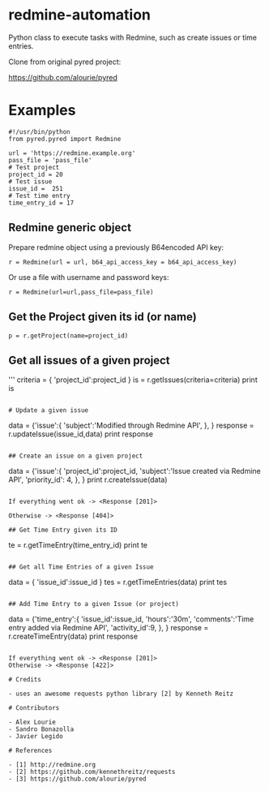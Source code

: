 # redmine-automation

Python class to execute tasks with Redmine, such as create issues or time entries.

Clone from original pyred project:

https://github.com/alourie/pyred

# Examples

```
#!/usr/bin/python
from pyred.pyred import Redmine

url = 'https://redmine.example.org'
pass_file = 'pass_file'
# Test project
project_id = 20
# Test issue
issue_id =  251
# Test time entry
time_entry_id = 17
```

## Redmine generic object

Prepare redmine object using a previously B64encoded API key:

```
r = Redmine(url = url, b64_api_access_key = b64_api_access_key)
```

Or use a file with username and password keys:

```
r = Redmine(url=url,pass_file=pass_file)
```

## Get the Project given its id (or name)

```
p = r.getProject(name=project_id)
```

## Get all issues of a given project
'''
criteria = {
    'project_id':project_id
}
is = r.getIssues(criteria=criteria)
print is
```

# Update a given issue

```
data = {'issue':{
                'subject':'Modified through Redmine API',
    },
}
response = r.updateIssue(issue_id,data)
print response
```

## Create an issue on a given project

```
data = {'issue':{
                'project_id':project_id,
                'subject':'Issue created via Redmine API',
                'priority_id': 4,
    },
}
print r.createIssue(data)
```

If everything went ok -> <Response [201]>

Otherwise -> <Response [404]>

## Get Time Entry given its ID

```
te = r.getTimeEntry(time_entry_id)
print te
```

## Get all Time Entries of a given Issue

```
data = {
    'issue_id':issue_id
}
tes = r.getTimeEntries(data)
print tes
```

## Add Time Entry to a given Issue (or project)

```
data = {'time_entry':{
                'issue_id':issue_id,
                'hours':'30m',
                'comments':'Time entry added via Redmine API',
                'activity_id':9,
    },
}
response = r.createTimeEntry(data)
print response
```

If everything went ok -> <Response [201]>
Otherwise -> <Response [422]>

# Credits

- uses an awesome requests python library [2] by Kenneth Reitz

# Contributors

- Alex Lourie
- Sandro Bonazolla
- Javier Legido

# References

- [1] http://redmine.org
- [2] https://github.com/kennethreitz/requests
- [3] https://github.com/alourie/pyred

